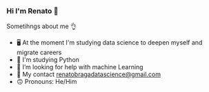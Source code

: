 ### Hi I'm Renato 🖖

Sometihngs about me 👌

- 🖥️ At the moment I'm studying data science to deepen myself and migrate careers
- 👯 I'm studying Python
- 🤔 I’m looking for help with machine Learning
- 📧 My contact renatobragadatascience@gmail.com
- 🙃 Pronouns: He/Him
